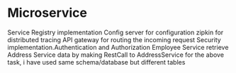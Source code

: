 # Microservice
Service Registry implementation 
Config server for configuration
zipkin for distributed tracing
API gateway for routing the incoming request
Security implementation.Authentication and Authorization
Employee Service retrieve Address Service data by making RestCall to AddressService
for the above task, i have used same schema/database but different tables
